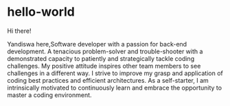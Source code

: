 # hello-world

Hi there!

Yandiswa here,Software developer with a passion for back-end development. A tenacious problem-solver and trouble-shooter
with a demonstrated capacity to patiently and strategically tackle coding challenges. My positive attitude inspires
other team members to see challenges in a different way. I strive to improve my grasp and application of coding
best practices and efficient architectures. As a self-starter, I am intrinsically motivated to continuously learn and
embrace the opportunity to master a coding environment.

